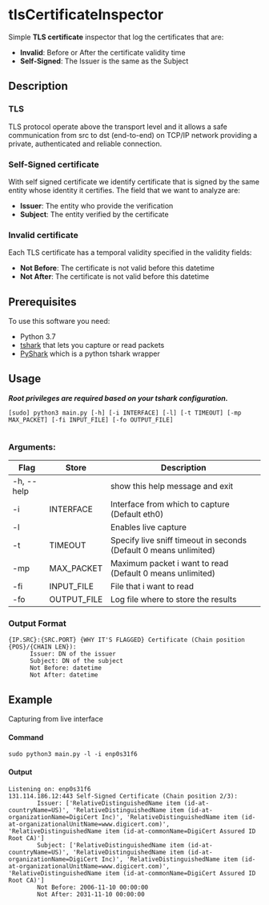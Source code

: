 # tlsCertificateInspector

Simple **TLS certificate** inspector that log the certificates that are:
* **Invalid**: Before or After the certificate validity time
* **Self-Signed**: The Issuer is the same as the Subject

## Description

### TLS
TLS protocol operate above the transport level and it allows a safe communication from src to dst (end-to-end) on TCP/IP network providing a private, authenticated and reliable connection.

### Self-Signed certificate
With self signed certificate we identify certificate that is signed by the same entity whose identity it certifies.
The field that we want to analyze are:
* **Issuer**: The entity who provide the verification
* **Subject**: The entity verified by the certificate 

### Invalid certificate
Each TLS certificate has a temporal validity specified in the validity fields:
* **Not Before**: The certificate is not valid before this datetime
* **Not After**: The certificate is not valid before this datetime

## Prerequisites

To use this software you need:
* Python 3.7
* [tshark](https://www.wireshark.org/docs/man-pages/tshark.html) that lets you capture or read packets
* [PyShark](https://github.com/KimiNewt/pyshark) which is a python tshark wrapper

## Usage
_**Root privileges are required based on your tshark configuration.**_

``` 
[sudo] python3 main.py [-h] [-i INTERFACE] [-l] [-t TIMEOUT] [-mp MAX_PACKET] [-fi INPUT_FILE] [-fo OUTPUT_FILE]
               
``` 

### Arguments:
Flag | Store | Description
------------ | ------------- | -------------
 -h, --help | |  show this help message and exit
 -i | INTERFACE | Interface from which to capture (Default eth0)
 -l | | Enables live capture
 -t | TIMEOUT | Specify live sniff timeout in seconds (Default 0 means unlimited)
 -mp | MAX_PACKET | Maximum packet i want to read (Default 0 means unlimited)
 -fi | INPUT_FILE | File that i want to read
 -fo | OUTPUT_FILE | Log file where to store the results
 
 ### Output Format
  ``` 
 {IP.SRC}:{SRC.PORT} {WHY IT'S FLAGGED} Certificate (Chain position {POS}/{CHAIN LEN}):
        Issuer: DN of the issuer
        Subject: DN of the subject
        Not Before: datetime
        Not After: datetime
  ```            
            
 ## Example
 Capturing from live interface
 #### Command
 ``` 
 sudo python3 main.py -l -i enp0s31f6
``` 
#### Output
``` 
Listening on: enp0s31f6
131.114.186.12:443 Self-Signed Certificate (Chain position 2/3):
        Issuer: ['RelativeDistinguishedName item (id-at-countryName=US)', 'RelativeDistinguishedName item (id-at-organizationName=DigiCert Inc)', 'RelativeDistinguishedName item (id-at-organizationalUnitName=www.digicert.com)', 'RelativeDistinguishedName item (id-at-commonName=DigiCert Assured ID Root CA)']
        Subject: ['RelativeDistinguishedName item (id-at-countryName=US)', 'RelativeDistinguishedName item (id-at-organizationName=DigiCert Inc)', 'RelativeDistinguishedName item (id-at-organizationalUnitName=www.digicert.com)', 'RelativeDistinguishedName item (id-at-commonName=DigiCert Assured ID Root CA)']
        Not Before: 2006-11-10 00:00:00
        Not After: 2031-11-10 00:00:00
``` 
